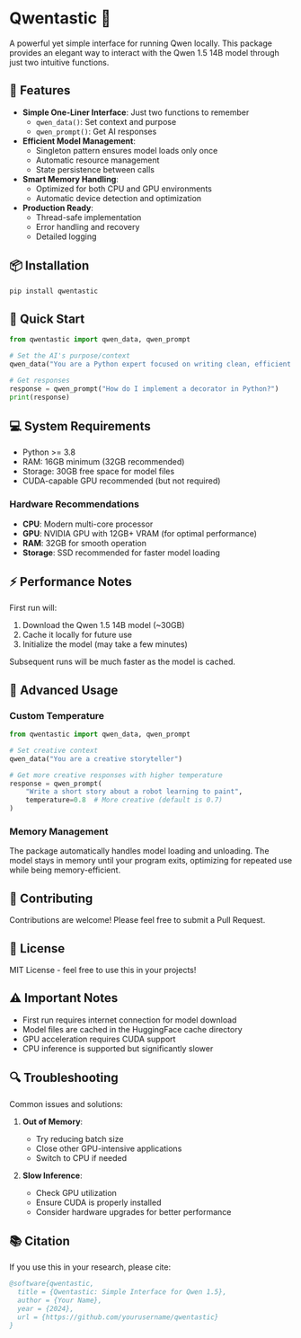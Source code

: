 # Qwentastic 🚀

A powerful yet simple interface for running Qwen locally. This package provides an elegant way to interact with the Qwen 1.5 14B model through just two intuitive functions.

## 🌟 Features

- **Simple One-Liner Interface**: Just two functions to remember
  - `qwen_data()`: Set context and purpose
  - `qwen_prompt()`: Get AI responses
- **Efficient Model Management**: 
  - Singleton pattern ensures model loads only once
  - Automatic resource management
  - State persistence between calls
- **Smart Memory Handling**:
  - Optimized for both CPU and GPU environments
  - Automatic device detection and optimization
- **Production Ready**:
  - Thread-safe implementation
  - Error handling and recovery
  - Detailed logging

## 📦 Installation

```bash
pip install qwentastic
```

## 🚀 Quick Start

```python
from qwentastic import qwen_data, qwen_prompt

# Set the AI's purpose/context
qwen_data("You are a Python expert focused on writing clean, efficient code")

# Get responses
response = qwen_prompt("How do I implement a decorator in Python?")
print(response)
```

## 💻 System Requirements

- Python >= 3.8
- RAM: 16GB minimum (32GB recommended)
- Storage: 30GB free space for model files
- CUDA-capable GPU recommended (but not required)

### Hardware Recommendations
- **CPU**: Modern multi-core processor
- **GPU**: NVIDIA GPU with 12GB+ VRAM (for optimal performance)
- **RAM**: 32GB for smooth operation
- **Storage**: SSD recommended for faster model loading

## ⚡ Performance Notes

First run will:
1. Download the Qwen 1.5 14B model (~30GB)
2. Cache it locally for future use
3. Initialize the model (may take a few minutes)

Subsequent runs will be much faster as the model is cached.

## 🔧 Advanced Usage

### Custom Temperature

```python
from qwentastic import qwen_data, qwen_prompt

# Set creative context
qwen_data("You are a creative storyteller")

# Get more creative responses with higher temperature
response = qwen_prompt(
    "Write a short story about a robot learning to paint",
    temperature=0.8  # More creative (default is 0.7)
)
```

### Memory Management

The package automatically handles model loading and unloading. The model stays in memory until your program exits, optimizing for repeated use while being memory-efficient.

## 🤝 Contributing

Contributions are welcome! Please feel free to submit a Pull Request.

## 📝 License

MIT License - feel free to use this in your projects!

## ⚠️ Important Notes

- First run requires internet connection for model download
- Model files are cached in the HuggingFace cache directory
- GPU acceleration requires CUDA support
- CPU inference is supported but significantly slower

## 🔍 Troubleshooting

Common issues and solutions:

1. **Out of Memory**:
   - Try reducing batch size
   - Close other GPU-intensive applications
   - Switch to CPU if needed

2. **Slow Inference**:
   - Check GPU utilization
   - Ensure CUDA is properly installed
   - Consider hardware upgrades for better performance

## 📚 Citation

If you use this in your research, please cite:

```bibtex
@software{qwentastic,
  title = {Qwentastic: Simple Interface for Qwen 1.5},
  author = {Your Name},
  year = {2024},
  url = {https://github.com/yourusername/qwentastic}
}
